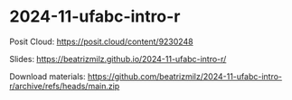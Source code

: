 # 2024-11-ufabc-intro-r

Posit Cloud: <https://posit.cloud/content/9230248>

Slides: <https://beatrizmilz.github.io/2024-11-ufabc-intro-r/>

Download materials: <https://github.com/beatrizmilz/2024-11-ufabc-intro-r/archive/refs/heads/main.zip>